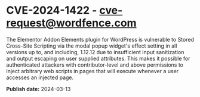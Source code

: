 # CVE-2024-1422 - cve-request@wordfence.com

The Elementor Addon Elements plugin for WordPress is vulnerable to Stored Cross-Site Scripting via the modal popup widget's effect setting in all versions up to, and including, 1.12.12 due to insufficient input sanitization and output escaping on user supplied attributes. This makes it possible for authenticated attackers with contributor-level and above permissions to inject arbitrary web scripts in pages that will execute whenever a user accesses an injected page.

**Publish date:** 2024-03-13

